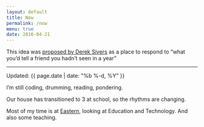 ```yaml
---
layout: default
title: Now
permalink: /now
menu: true
date: 2016-04-21
---
```

This idea was [proposed by Derek Sivers](http://nownownow.com/about) as a place to respond to
“what you’d tell a friend you hadn’t seen in a year”
<hr />
Updated: {{ page.date | date: "%b %-d, %Y" }}

I’m still coding, drumming, reading, pondering.

Our house has transitioned to 3 at school, so the rhythms are changing.

Most of my time is at [Eastern](https://eastern.edu.au), looking at Education and Technology. And also some teaching.

